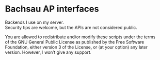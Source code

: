 ﻿Bachsau AP interfaces
======================

Backends I use on my server.  
Security tips are welcome, but the APIs are not considered public.

You are allowed to redistribute and/or modify these scripts
under the terms of the GNU General Public License as published by
the Free Software Foundation, either version 3 of the License, or
(at your option) any later version. However, I won’t give any support.
